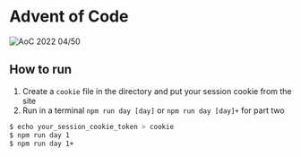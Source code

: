 # Advent of Code
![AoC 2022 04/50](https://img.shields.io/badge/AoC%202021-04%2F50-orange)

## How to run
1. Create a `cookie` file in the directory and put your session cookie from the site
2. Run in a terminal `npm run day [day]` or `npm run day [day]+` for part two

```sh
$ echo your_session_cookie_token > cookie
$ npm run day 1
$ npm run day 1+
```
